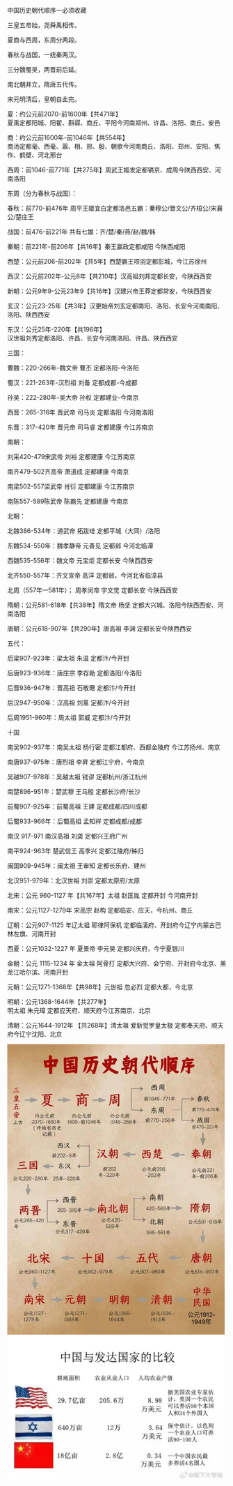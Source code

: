 中国历史朝代顺序一必须收藏

三皇五帝始，尧舜禹相传。

夏商与西周，东周分两段。

春秋与战国，一统秦两汉。

三分魏蜀吴，两晋前后延。

南北朝并立，隋唐五代传。

宋元明清后，皇朝自此完。


夏：约公元前2070-前1600年【共471年】  
夏禹定都阳城、阳翟、斟鄩、商丘、平阳今河南郑州、许昌、洛阳、商丘、安邑


商：约公元前1600年-前1046年【共554年】  
商汤定都毫、西毫、嚣、相、邢、殷、朝歌今河南商丘、洛阳、郑州、安阳、焦作、鹤壁、河北邢台


西周：前1046-前771年【共275年】周武王姬发定都镐京、成周今陕西西安、河南洛阳


东周（分为春秋与战国）：

春秋：前770-前476年 周平王姬宜白定都洛邑五霸：秦穆公/晋文公/齐桓公/宋襄公/楚庄王

战国：前476-前221年 共有七雄：齐/楚/秦/燕/赵/魏/韩


秦朝：前221年-前206年【共16年】秦王赢政定都咸阳 今陕西咸阳


西楚：公元前206-前202年【共5年】西楚霸王项羽定都彭城，今江苏徐州


西汉：公元前202年-公元8年【共210年】汉高祖刘邦定都长安，今陕西西安


新朝：公元9年9-公元23年9【共16年】汉建兴帝王莽定都常安，今陕西西安


玄汉：公元23-25年【共3年】汉更始帝刘玄定都南阳、洛阳、长安今河南南阳、洛阳、陕西西安


东汉：公元25年-220年【共196年】  
汉世祖刘秀定都洛阳、许昌、长安今河南洛阳、许昌、陕西西安


三国：

曹魏：220-266年-魏文帝 曹丕 定都洛阳-今洛阳

蜀汉：221-263年-汉烈祖 刘备 定都成都-今成都

孙吴：222-280年-吴大帝 孙权 定都建业-今南京


西晋：265-316年 晋武帝 司马炎 定都洛阳 今河南洛阳


东晋：317-420年 晋元帝 司马睿 定都建康 今江苏南京



南朝：

刘采420-479宋武帝 刘裕 定都建康 今江苏南京

南齐479-502齐高帝 萧道成 定都建康 今南京

南梁502-557梁武帝 肖衍 定都建康 今江苏南京

南陈557-589陈武帝 陈霸先 定都建康 今南京


北朝：

北魏386-534年：道武帝 拓跋珪 定都平城（大同）/洛阳

东魏534-550年：魏孝静帝 元善见 定都邺 今河北临潭

西魏535-556年：魏文帝 元宝炬 定都长安 今陕西西安

北齐550-557年：齐文宣帝 高洋 定都邺，今河北省临漳县

北周（557年—581年）； 周孝闵帝 宇文觉 定都长安 今陕西西安


隋朝：公元581-618年【共38年】隋文帝 杨坚 定都大兴城、洛阳今陕西西安、河南洛阳


唐朝：公元618-907年【共290年】唐高祖 李渊 定都长安今陕西西安


五代：

后梁907-923年：梁太祖 朱温 定都汴/今开封

后唐923-936年：唐庄宗 李存勛 定都洛阳/今洛阳

后晋936-947年：晋高祖 石敬瑭 定都汴/今开封

后汉947-950年：汉高祖 刘暠 定都汴/今开封

后周1951-960年：周太祖 郭威 定都汴/今开封


十国

南吴902-937年：南吴太祖 杨行密 定都江都府、西都金陵府 今江苏扬州、南京

南唐937-975年：唐烈祖 李昇 定都江宁府，今南京

吴越907-978年：吴越太祖 钱谬 定都杭州/浙江杭州

南楚896-951年：楚武穆 王马殷 定都长沙府/长沙

前蜀907-925年：前蜀高祖 王建 定都成都/四川成都

后蜀933-966年：后蜀高祖 孟知祥 定都成都/成都

南汉 917-971 南汉高祖 刘䶮 定都兴王府广州

南平924-963年 楚武信王 高季兴 定都江陵府/秭归

闽国909-945年：闽太祖 王审知 定都长乐府、建州

北汉951-979年：北汉世祖 刘崇 定都太原府/太原


北宋：公元 960-1127 年【共167年】太祖 赵匡胤 定都开封 今河南开封


南宋：公元1127-1279年 宋高宗 赵构 定都临安、应天，今杭州、商丘


辽朝：公元907-1125 年辽太祖 耶律阿保机 定都临潢府、开封府今辽宁内蒙古巴林左旗、河南开封


西夏：公元1032-1227 年 夏景帝 李元昊 定都兴庆府，今宁夏银川


金朝：公元 1115-1234 年 金太祖 阿骨打 定都大兴府、会宁府、开封府今北京、黑龙江哈尔滨、河南开封


元朝：公元1271-1368年【共98年】元世祖 忽必烈 定都大都，今北京


明朝：公元1368-1644年【共277年】  
明太祖 朱元璋 定都应天府、顺天府今江苏南京、北京


清朝：公元1644-1912年 【共268年】清太祖 爱新觉罗皇太极 定都奉天府、顺天府今辽宁沈阳、北京

<img width="500" src="image/中国历朝顺序.jpeg"/>

<img width="500" src="image/世界农业对比.jpeg"/>